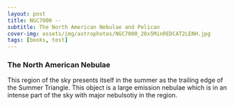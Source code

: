 ```yaml
---
layout: post
title: NGC7000 -- 
subtitle: The North American Nebulae and Pelican
cover-img: assets/img/astrophotos/NGC7000_20x5MinREDCAT2LENH.jpg
tags: [books, test]
---
```

### The North American Nebulae

This region of the sky presents itself in the summer as the trailing edge of the Summer Triangle. This object is a large emission nebulae which is in an intense part of the sky with major nebulsotiy in the region. 